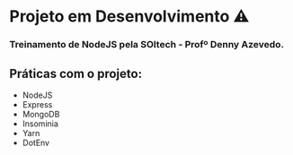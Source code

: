 # Projeto em Desenvolvimento ⚠️

### Treinamento de NodeJS pela SOItech - Profº Denny Azevedo.

## Práticas com o projeto:
- NodeJS
- Express
- MongoDB 
- Insominia
- Yarn
- DotEnv